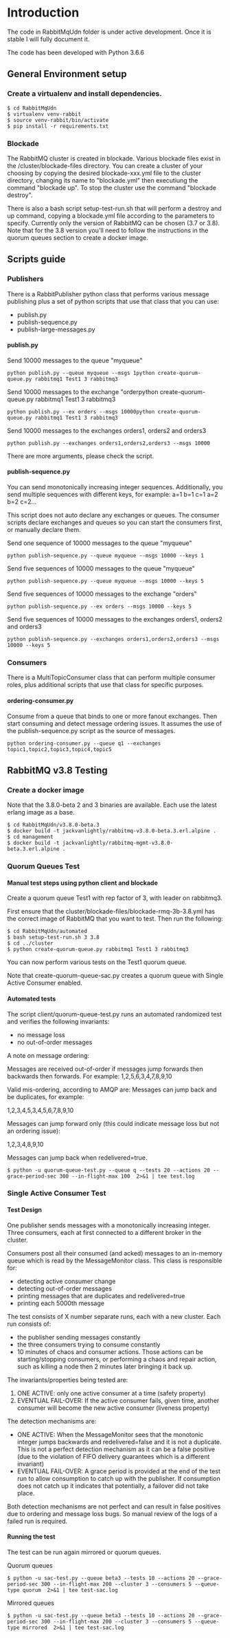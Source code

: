 # Introduction
The code in RabbitMqUdn folder is under active development. Once it is stable I will fully document it.

The code has been developed with Python 3.6.6

## General Environment setup

### Create a virtualenv and install dependencies.

```
$ cd RabbitMqUdn
$ virtualenv venv-rabbit
$ source venv-rabbit/bin/activate
$ pip install -r requirements.txt
```

### Blockade
The RabbitMQ cluster is created in blockade. Various blockade files exist in the /cluster/blockade-files directory. You can create a cluster of your choosing by copying the desired blockade-xxx.yml file to the cluster directory, changing its name to "blockade.yml" then executiung the command "blockade up". To stop the cluster use the command "blockade destroy".

There is also a bash script setup-test-run.sh that will perform a destroy and up command, copying a blockade.yml file according to the parameters to specify. Currently only the version of RabbitMQ can be chosen (3.7 or 3.8). Note that for the 3.8 version you'll need to follow the instructions in the quorum queues section to create a docker image.

## Scripts guide

### Publishers
There is a RabbitPublisher python class that performs various message publishing plus a set of python scripts that use that class that you can use:
- publish.py
- publish-sequence.py
- publish-large-messages.py

#### publish.py

Send 10000 messages to the queue "myqueue"
```
python publish.py --queue myqueue --msgs 1python create-quorum-queue.py rabbitmq1 Test1 3 rabbitmq3
```

Send 10000 messages to the exchange "orderpython create-quorum-queue.py rabbitmq1 Test1 3 rabbitmq3
```
python publish.py --ex orders --msgs 10000python create-quorum-queue.py rabbitmq1 Test1 3 rabbitmq3
```

Send 10000 messages to the exchanges orders1, orders2 and orders3
```
python publish.py --exchanges orders1,orders2,orders3 --msgs 10000
```

There are more arguments, please check the script.

#### publish-sequence.py
You can send monotonically increasing integer sequences. Additionally, you send multiple sequences with different keys, for example: a=1 b=1 c=1 a=2 b=2 c=2...

This script does not auto declare any exchanges or queues. The consumer scripts declare exchanges and queues so you can start the consumers first, or manually declare them.

Send one sequence of 10000 messages to the queue "myqueue"
```
python publish-sequence.py --queue myqueue --msgs 10000 --keys 1
```

Send five sequences of 10000 messages to the queue "myqueue"
```
python publish-sequence.py --queue myqueue --msgs 10000 --keys 5
```

Send five sequences of 10000 messages to the exchange "orders"
```
python publish-sequence.py --ex orders --msgs 10000 --keys 5
```

Send five sequences of 10000 messages to the exchanges orders1, orders2 and orders3
```
python publish-sequence.py --exchanges orders1,orders2,orders3 --msgs 10000 --keys 5
```

### Consumers
There is a MultiTopicConsumer class that can perform multiple consumer roles, plus additional scripts that use that class for specific purposes.

#### ordering-consumer.py
Consume from a queue that binds to one or more fanout exchanges. Then start consuming and detect message ordering issues. It assumes the use of the publish-sequence.py script as the source of messages.

```
python ordering-consumer.py --queue q1 --exchanges topic1,topic2,topic3,topic4,topic5
```


## RabbitMQ v3.8 Testing

### Create a docker image
Note that the 3.8.0-beta 2 and 3 binaries are available. Each use the latest erlang image as a base.

```
$ cd RabbitMqUdn/v3.8.0-beta.3
$ docker build -t jackvanlightly/rabbitmq-v3.8.0-beta.3.erl.alpine .
$ cd management
$ docker build -t jackvanlightly/rabbitmq-mgmt-v3.8.0-beta.3.erl.alpine .
```

### Quorum Queues Test

#### Manual test steps using python client and blockade
Create a quorum queue Test1 with rep factor of 3, with leader on rabbitmq3.

First ensure that the cluster/blockade-files/blockade-rmq-3b-3.8.yml has the correct image of RabbitMQ that you want to test. Then run the following:

```
$ cd RabbitMqUdn/automated
$ bash setup-test-run.sh 3 3.8
$ cd ../cluster
$ python create-quorum-queue.py rabbitmq1 Test1 3 rabbitmq3
```

You can now perform various tests on the Test1 quorum queue.

Note that create-quorum-queue-sac.py creates a quorum queue with Single Active Consumer enabled.

#### Automated tests
The script client/quorum-queue-test.py runs an automated randomized test and verifies the following invariants:
- no message loss
- no out-of-order messages

A note on message ordering:

Messages are received out-of-order if messages jump forwards then backwards then forwards.
For example:
1,2,5,6,3,4,7,8,9,10

Valid mis-ordering, according to AMQP are:
Messages can jump back and be duplicates, for example:

1,2,3,4,5,3,4,5,6,7,8,9,10

Messages can jump forward only (this could indicate message loss but not an ordering issue):

1,2,3,4,8,9,10

Messages can jump back when redelivered=true.

```
$ python -u quorum-queue-test.py --queue q --tests 20 --actions 20 --grace-period-sec 300 --in-flight-max 100  2>&1 | tee test.log
```

### Single Active Consumer Test

#### Test Design
One publisher sends messages with a monotonically increasing integer. Three consumers, each at first connected to a different broker in the cluster.

Consumers post all their consumed (and acked) messages to an in-memory queue which is read by the MessageMonitor class. This class is responsible for:
- detecting active consumer change
- detecting out-of-order messages
- printing messages that are duplicates and redelivered=true
- printing each 5000th message

The test consists of X number separate runs, each with a new cluster. Each run consists of:
- the publisher sending messages constantly
- the three consumers trying to consume constantly
- 10 minutes of chaos and consumer actions. Those actions can be starting/stopping consumers, or performing a chaos and repair action, such as killing a node then 2 minutes later bringing it back up.

The invariants/properties being tested are:
1. ONE ACTIVE: only one active consumer at a time (safety property)
2. EVENTUAL FAIL-OVER: If the active consumer fails, given time, another consumer will become the new active consumer (liveness property)

The detection mechanisms are:
- ONE ACTIVE: When the MessageMonitor sees that the monotonic integer jumps backwards and redelivered=false and it is not a duplicate. This is not a perfect detection mechanism as it can be a false positive (due to the violation of FIFO delivery guarantees which is a different invariant)
- EVENTUAL FAIL-OVER: A grace period is provided at the end of the test run to allow consumption to catch up with the publisher. If consumption does not catch up it indicates that potentially, a failover did not take place.

Both detection mechanisms are not perfect and can result in false positives due to ordering and message loss bugs. So manual review of the logs of a failed run is required.

#### Running the test

The test can be run again mirrored or quorum queues.

Quorum queues
```
$ python -u sac-test.py --queue beta3 --tests 10 --actions 20 --grace-period-sec 300 --in-flight-max 200 --cluster 3 --consumers 5 --queue-type quorum  2>&1 | tee test-sac.log
```

Mirrored queues
```
$ python -u sac-test.py --queue beta3 --tests 10 --actions 20 --grace-period-sec 300 --in-flight-max 200 --cluster 3 --consumers 5 --queue-type mirrored  2>&1 | tee test-sac.log
```
